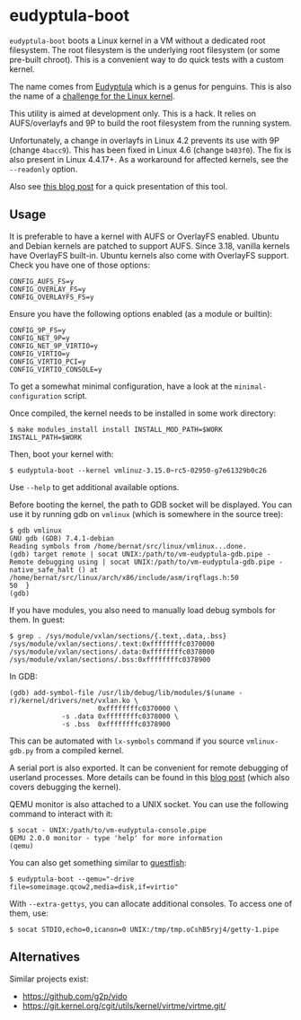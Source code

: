 eudyptula-boot
==============

`eudyptula-boot` boots a Linux kernel in a VM without a dedicated root
filesystem. The root filesystem is the underlying root filesystem (or
some pre-built chroot). This is a convenient way to do quick tests
with a custom kernel.

The name comes from [Eudyptula][] which is a genus for penguins. This
is also the name of a [challenge for the Linux kernel][].

This utility is aimed at development only. This is a hack. It relies
on AUFS/overlayfs and 9P to build the root filesystem from the running
system.

Unfortunately, a change in overlayfs in Linux 4.2 prevents its use
with 9P (change `4bacc9`). This has been fixed in Linux 4.6 (change
`b403f0`). The fix is also present in Linux 4.4.17+. As a workaround
for affected kernels, see the `--readonly` option.

[Eudyptula]: http://en.wikipedia.org/wiki/Eudyptula
[challenge for the Linux kernel]: http://eudyptula-challenge.org/

Also see
[this blog post](http://vincent.bernat.im/en/blog/2014-eudyptula-boot.html)
for a quick presentation of this tool.

Usage
-----

It is preferable to have a kernel with AUFS or OverlayFS
enabled. Ubuntu and Debian kernels are patched to support AUFS. Since
3.18, vanilla kernels have OverlayFS built-in. Ubuntu kernels also
come with OverlayFS support. Check you have one of those options:

    CONFIG_AUFS_FS=y
    CONFIG_OVERLAY_FS=y
    CONFIG_OVERLAYFS_FS=y

Ensure you have the following options enabled (as a module or builtin):

    CONFIG_9P_FS=y
    CONFIG_NET_9P=y
    CONFIG_NET_9P_VIRTIO=y
    CONFIG_VIRTIO=y
    CONFIG_VIRTIO_PCI=y
    CONFIG_VIRTIO_CONSOLE=y

To get a somewhat minimal configuration, have a look at the
`minimal-configuration` script.

Once compiled, the kernel needs to be installed in some work directory:

    $ make modules_install install INSTALL_MOD_PATH=$WORK INSTALL_PATH=$WORK

Then, boot your kernel with:

    $ eudyptula-boot --kernel vmlinuz-3.15.0~rc5-02950-g7e61329b0c26

Use `--help` to get additional available options.

Before booting the kernel, the path to GDB socket will be
displayed. You can use it by running gdb on `vmlinux` (which is
somewhere in the source tree):

    $ gdb vmlinux
    GNU gdb (GDB) 7.4.1-debian
    Reading symbols from /home/bernat/src/linux/vmlinux...done.
    (gdb) target remote | socat UNIX:/path/to/vm-eudyptula-gdb.pipe -
    Remote debugging using | socat UNIX:/path/to/vm-eudyptula-gdb.pipe -
    native_safe_halt () at /home/bernat/src/linux/arch/x86/include/asm/irqflags.h:50
    50  }
    (gdb)

If you have modules, you also need to manually load debug symbols for
them. In guest:

    $ grep . /sys/module/vxlan/sections/{.text,.data,.bss}
    /sys/module/vxlan/sections/.text:0xffffffffc0370000
    /sys/module/vxlan/sections/.data:0xffffffffc0378000
    /sys/module/vxlan/sections/.bss:0xffffffffc0378900

In GDB:

    (gdb) add-symbol-file /usr/lib/debug/lib/modules/$(uname -r)/kernel/drivers/net/vxlan.ko \
                          0xffffffffc0370000 \
                 -s .data 0xffffffffc0378000 \
                 -s .bss  0xffffffffc0378900

This can be automated with `lx-symbols` command if you source
`vmlinux-gdb.py` from a compiled kernel.

A serial port is also exported. It can be convenient for remote
debugging of userland processes. More details can be found in this
[blog post][] (which also covers debugging the kernel).

[blog post]: http://vincent.bernat.im/en/blog/2012-network-lab-kvm.html

QEMU monitor is also attached to a UNIX socket. You can use the
following command to interact with it:

    $ socat - UNIX:/path/to/vm-eudyptula-console.pipe
    QEMU 2.0.0 monitor - type 'help' for more information
    (qemu)

You can also get something similar to [guestfish][]:

    $ eudyptula-boot --qemu="-drive file=someimage.qcow2,media=disk,if=virtio"

With `--extra-gettys`, you can allocate additional consoles. To access
one of them, use:

    $ socat STDIO,echo=0,icanon=0 UNIX:/tmp/tmp.oCshB5ryj4/getty-1.pipe

[guestfish]: http://libguestfs.org/guestfish.1.html

Alternatives
------------

Similar projects exist:

 - https://github.com/g2p/vido
 - https://git.kernel.org/cgit/utils/kernel/virtme/virtme.git/
